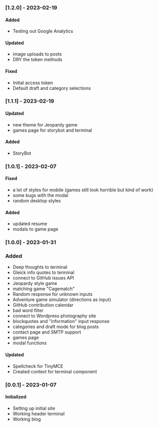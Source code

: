 ### [1.2.0] - 2023-02-19

#### Added

- Testing out Google Analytics

#### Updated

- image uploads to posts
- DRY the token methods

#### Fixed

- Initial access token
- Default draft and category selections

### [1.1.1] - 2023-02-19

#### Updated

- new theme for Jeopardy game
- games page for storybot and terminal

#### Added

- StoryBot

### [1.0.1] - 2023-02-07

#### Fixed

- a lot of styles for mobile (games still look horrible but kind of work)
- some bugs with the modal
- random desktop styles

#### Added

- updated resume
- modals to game page

### [1.0.0] - 2023-01-31

### Added

- Deep thoughts to terminal
- Gleick info quotes to terminal
- connect to GitHub issues API
- Jeopardy style game
- matching game "Cagematch"
- Random response for unknown inputs
- Adventure game simulator (directions as input)
- GitHub contribution calendar
- bad word filter
- connect to Wordpress photography site
- blockquotes and "information" input response
- categories and draft mode for blog posts
- contact page and SMTP support
- games page
- modal functions

#### Updated

- Spellcheck for TinyMCE
- Created context for terminal component

### [0.0.1] - 2023-01-07

#### Initialized

- Setting up initial site
- Working header terminal
- Working blog

